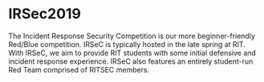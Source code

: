 # IRSec2019

The Incident Response Security Competition is our more beginner-friendly Red/Blue competition.
IRSeC is typically hosted in the late spring at RIT.
With IRSeC, we aim to provide RIT students with some initial defensive and incident response experience.
IRSeC also features an entirely student-run Red Team comprised of RITSEC members.

